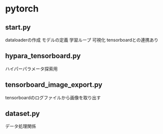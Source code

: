 # pytorch

## start.py
dataloaderの作成
モデルの定義
学習ループ
可視化
tensorboardとの連携あり

## hypara_tensorboard.py
ハイパーパラメータ探索用

## tensorboard_image_export.py
tensorboardのログファイルから画像を取り出す

## dataset.py
データ処理関係
